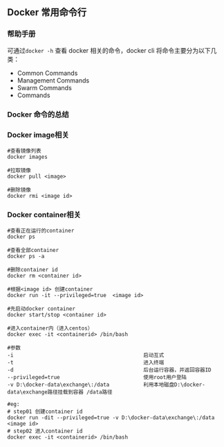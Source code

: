 ## Docker 常用命令行

### 帮助手册  
可通过`docker -h` 查看 docker 相关的命令，docker cli 将命令主要分为以下几类：       
* Common Commands   
* Management Commands    
* Swarm Commands    
* Commands   


### Docker 命令的总结       



### Docker image相关
```shell
#查看镜像列表
docker images

#拉取镜像
docker pull <image>

#删除镜像
docker rmi <image id>
```

### Docker container相关
```shell
#查看正在运行的container
docker ps

#查看全部container
docker ps -a

#删除container id
docker rm <container id>

#根据<image id> 创建container
docker run -it --privileged=true  <image id> 

#先启动docker container
docker start/stop <container id>

#进入container内（进入centos）
docker exec -it <containerid> /bin/bash 

#参数
-i                                          启动互式
-t                                          进入终端
-d	                                        后台运行容器，并返回容器ID
--privileged=true                           使用root用户登陆
-v D:\docker-data\exchange\:/data           利用本地磁盘D:\docker-data\exchange路径挂载到容器 /data路径

#eg:  
# step01 创建container id
docker run -dit --privileged=true -v D:\docker-data\exchange\:/data <image id> 
# step02 进入container id
docker exec -it <containerid> /bin/bash
```

